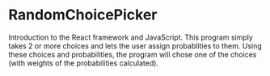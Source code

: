 # RandomChoicePicker
Introduction to the React framework and JavaScript. This program simply takes 2 or more choices and lets the user assign probablities to them. Using these choices and probabilities, the program will chose one of the choices (with weights of the probabilities calculated).
